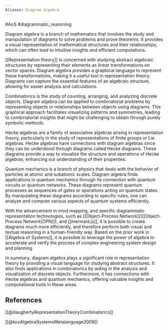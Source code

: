 ```yaml
---
Aliases: Diagram Algebra
---
```

#AoS #diagrammatic_reasoning 


Diagram algebra is a branch of mathematics that involves the study and manipulation of diagrams to solve problems and prove theorems. It provides a visual representation of mathematical structures and their relationships, which can often lead to intuitive insights and efficient computations. 

[[Representation theory]] is concerned with studying abstract algebraic structures by representing their elements as linear transformations on vector spaces. Diagram algebra provides a graphical language to represent these transformations, making it a useful tool in representation theory. Diagrams can capture the essential features of an algebraic structure, allowing for easier analysis and calculations.

Combinatorics is the study of counting, arranging, and analyzing discrete objects. Diagram algebra can be applied to combinatorial problems by representing objects or relationships between objects using diagrams. This graphical approach facilitates visualizing patterns and symmetries, leading to combinatorial insights that might be challenging to obtain through purely symbolic methods.

Hecke algebras are a family of associative algebras arising in representation theory, particularly in the study of representations of finite groups or Lie algebras. Hecke algebras have connections with diagram algebras since they can be understood through diagrams called Hecke diagrams. These diagrams provide a way to visualize the structure and operations of Hecke algebras, enhancing our understanding of their properties.

Quantum mechanics is a branch of physics that deals with the behavior of particles at atomic and subatomic scales. Diagram algebra finds applications in quantum mechanics through its connection with quantum circuits or quantum networks. These diagrams represent quantum processes as sequences of gates or operations acting on quantum states. By manipulating these diagrams according to specific rules, one can analyze and compute various aspects of quantum systems efficiently.

With the advancement in mind mapping, and specific diagrammatic representation technologies, such as [[Object-Process Network]]([[Object-Process Network|OPN]]), and  [[mermaid.js]], it is possible to create diagrams much more efficiently, and therefore perform both visual and textual reasoning in a human-friendly way. Based on the prior work in [[Algebra of Systems]], it is possible to leverage the power of algebra to accelerate and verify the process of complex engineering system design and planning.

In summary, diagram algebra plays a significant role in representation theory by providing a visual language for studying abstract structures. It also finds applications in combinatorics by aiding in the analysis and visualization of discrete objects. Furthermore, it has connections with Hecke algebras and quantum mechanics, offering valuable insights and computational tools in these areas.

## References
[[@daughertyRepresentationTheoryCombinatorics]]

[[@kooAlgebraSystemsMetalanguage2009]]